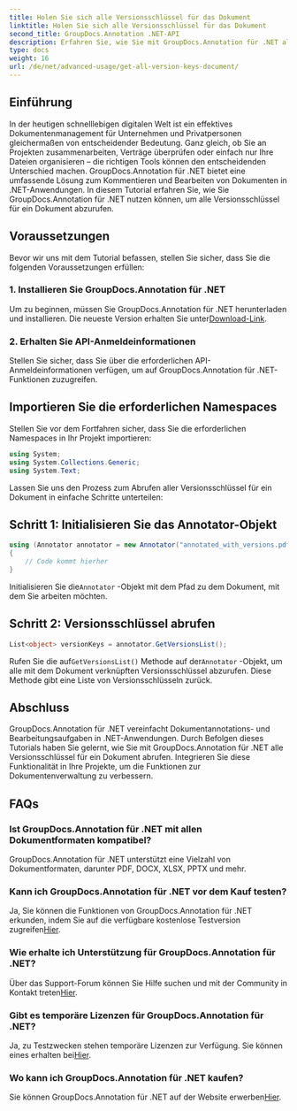 ```yaml
---
title: Holen Sie sich alle Versionsschlüssel für das Dokument
linktitle: Holen Sie sich alle Versionsschlüssel für das Dokument
second_title: GroupDocs.Annotation .NET-API
description: Erfahren Sie, wie Sie mit GroupDocs.Annotation für .NET alle Versionsschlüssel für ein Dokument abrufen. Erweitern Sie Ihre Dokumentenverwaltungsfunktionen mit dieser umfassenden Lösung.
type: docs
weight: 16
url: /de/net/advanced-usage/get-all-version-keys-document/
---
```

## Einführung
In der heutigen schnelllebigen digitalen Welt ist ein effektives Dokumentenmanagement für Unternehmen und Privatpersonen gleichermaßen von entscheidender Bedeutung. Ganz gleich, ob Sie an Projekten zusammenarbeiten, Verträge überprüfen oder einfach nur Ihre Dateien organisieren – die richtigen Tools können den entscheidenden Unterschied machen. GroupDocs.Annotation für .NET bietet eine umfassende Lösung zum Kommentieren und Bearbeiten von Dokumenten in .NET-Anwendungen. In diesem Tutorial erfahren Sie, wie Sie GroupDocs.Annotation für .NET nutzen können, um alle Versionsschlüssel für ein Dokument abzurufen.
## Voraussetzungen
Bevor wir uns mit dem Tutorial befassen, stellen Sie sicher, dass Sie die folgenden Voraussetzungen erfüllen:
### 1. Installieren Sie GroupDocs.Annotation für .NET
 Um zu beginnen, müssen Sie GroupDocs.Annotation für .NET herunterladen und installieren. Die neueste Version erhalten Sie unter[Download-Link](https://releases.groupdocs.com/annotation/net/).
### 2. Erhalten Sie API-Anmeldeinformationen
Stellen Sie sicher, dass Sie über die erforderlichen API-Anmeldeinformationen verfügen, um auf GroupDocs.Annotation für .NET-Funktionen zuzugreifen.

## Importieren Sie die erforderlichen Namespaces
Stellen Sie vor dem Fortfahren sicher, dass Sie die erforderlichen Namespaces in Ihr Projekt importieren:
```csharp
using System;
using System.Collections.Generic;
using System.Text;
```

Lassen Sie uns den Prozess zum Abrufen aller Versionsschlüssel für ein Dokument in einfache Schritte unterteilen:
## Schritt 1: Initialisieren Sie das Annotator-Objekt
```csharp
using (Annotator annotator = new Annotator("annotated_with_versions.pdf"))
{
    // Code kommt hierher
}
```
 Initialisieren Sie die`Annotator` -Objekt mit dem Pfad zu dem Dokument, mit dem Sie arbeiten möchten.
## Schritt 2: Versionsschlüssel abrufen
```csharp
List<object> versionKeys = annotator.GetVersionsList();
```
 Rufen Sie die auf`GetVersionsList()` Methode auf der`Annotator` -Objekt, um alle mit dem Dokument verknüpften Versionsschlüssel abzurufen. Diese Methode gibt eine Liste von Versionsschlüsseln zurück.

## Abschluss
GroupDocs.Annotation für .NET vereinfacht Dokumentannotations- und Bearbeitungsaufgaben in .NET-Anwendungen. Durch Befolgen dieses Tutorials haben Sie gelernt, wie Sie mit GroupDocs.Annotation für .NET alle Versionsschlüssel für ein Dokument abrufen. Integrieren Sie diese Funktionalität in Ihre Projekte, um die Funktionen zur Dokumentenverwaltung zu verbessern.
## FAQs
### Ist GroupDocs.Annotation für .NET mit allen Dokumentformaten kompatibel?
GroupDocs.Annotation für .NET unterstützt eine Vielzahl von Dokumentformaten, darunter PDF, DOCX, XLSX, PPTX und mehr.
### Kann ich GroupDocs.Annotation für .NET vor dem Kauf testen?
 Ja, Sie können die Funktionen von GroupDocs.Annotation für .NET erkunden, indem Sie auf die verfügbare kostenlose Testversion zugreifen[Hier](https://releases.groupdocs.com/).
### Wie erhalte ich Unterstützung für GroupDocs.Annotation für .NET?
 Über das Support-Forum können Sie Hilfe suchen und mit der Community in Kontakt treten[Hier](https://forum.groupdocs.com/c/annotation/10).
### Gibt es temporäre Lizenzen für GroupDocs.Annotation für .NET?
 Ja, zu Testzwecken stehen temporäre Lizenzen zur Verfügung. Sie können eines erhalten bei[Hier](https://purchase.groupdocs.com/temporary-license/).
### Wo kann ich GroupDocs.Annotation für .NET kaufen?
 Sie können GroupDocs.Annotation für .NET auf der Website erwerben[Hier](https://purchase.groupdocs.com/buy).